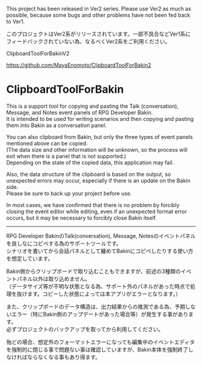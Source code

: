 This project has been released in Ver2 series. Please use Ver2 as much as possible, because some bugs and other problems have not been fed back to Ver1.

このプロジェクトはVer2系がリリースされています。一部不具合などVer1系にフィードバックされていない為、なるべくVer2系をご利用ください。

ClipboardToolForBakinV2

https://github.com/MayaEnomoto/ClipboardToolForBakin2

# ClipboardToolForBakin

This is a support tool for copying and pasting the Talk (conversation), Message, and Notes event panels of RPG Developer Bakin.  
It is intended to be used for writing scenarios and then copying and pasting them into Bakin as a conversation panel.

You can also clipboard from Bakin, but only the three types of event panels mentioned above can be copied.  
(The data size and other information will be unknown, so the process will exit when there is a panel that is not supported.)  
Depending on the state of the copied data, this application may fail.

Also, the data structure of the clipboard is based on the output, so unexpected errors may occur, especially if there is an update on the Bakin side.  
Please be sure to back up your project before use.

In most cases, we have confirmed that there is no problem by forcibly closing the event editor while editing, even if an unexpected format error occurs, but it may be necessary to forcibly close Bakin itself.

---

RPG Developer BakinのTalk(conversation), Message, Notesのイベントパネルを良しなにコピペする為のサポートツールです。  
シナリオを書いてから会話パネルとして纏めてBakinにコピペしたりする使い方を想定しています。

Bakin側からクリップボードで取り込むこともできますが、前述の3種類のイベントパネル以外は取り込めません。  
（データサイズ等が不明な状態となる為、サポート外のパネルがあった時点で処理を抜けます。コピーした状態によっては本アプリがエラーとなります。）

また、クリップボードのデータ構造は、出力結果からの推測である為、予期しないエラー（特にBakin側のアップデートがあった場合等）が発生する事があります。  
必ずプロジェクトのバックアップを取ってから利用してください。

殆どの場合、想定外のフォーマットエラーになっても編集中のイベントエディタを強制的に閉じる事で問題ない事は確認していますが、Bakin本体を強制終了しなければならなくなる事もあり得ます。
